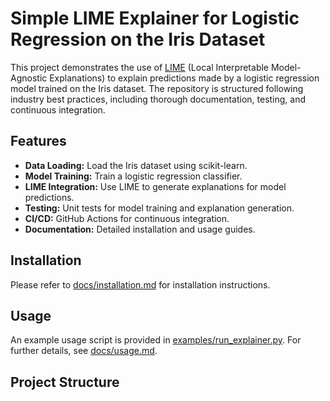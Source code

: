 # Simple LIME Explainer for Logistic Regression on the Iris Dataset

This project demonstrates the use of [LIME](https://github.com/marcotcr/lime) (Local Interpretable Model-Agnostic Explanations) to explain predictions made by a logistic regression model trained on the Iris dataset. The repository is structured following industry best practices, including thorough documentation, testing, and continuous integration.

## Features

- **Data Loading:** Load the Iris dataset using scikit-learn.
- **Model Training:** Train a logistic regression classifier.
- **LIME Integration:** Use LIME to generate explanations for model predictions.
- **Testing:** Unit tests for model training and explanation generation.
- **CI/CD:** GitHub Actions for continuous integration.
- **Documentation:** Detailed installation and usage guides.

## Installation

Please refer to [docs/installation.md](docs/installation.md) for installation instructions.

## Usage

An example usage script is provided in [examples/run_explainer.py](examples/run_explainer.py). For further details, see [docs/usage.md](docs/usage.md).

## Project Structure

